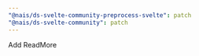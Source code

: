```yaml
---
"@nais/ds-svelte-community-preprocess-svelte": patch
"@nais/ds-svelte-community": patch
---
```


Add ReadMore
